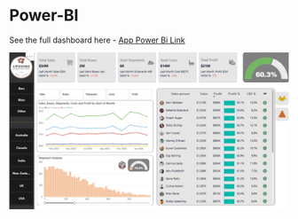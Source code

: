 # Power-BI

See the full dashboard here  - [App Power Bi Link](https://app.powerbi.com/view?r=eyJrIjoiYjczZWMwNTQtNjJkYS00ZmYxLTg1YmQtNTJkNzk3NzQ0OTIxIiwidCI6ImYyYzhmZGNiLWNjNzItNGVhZi1hZmY5LTM1NDNlZDMwN2RmNyJ9)

![Portfolio DashBoard](DashBoard-Look.png)

